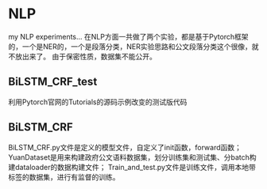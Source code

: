 # NLP
my NLP experiments...
在NLP方面一共做了两个实验，都是基于Pytorch框架的，一个是NER的，一个是段落分类，NER实验思路和公文段落分类这个很像，就不放出来了。
由于保密性质，数据集不能公开。
## BiLSTM_CRF_test
利用Pytorch官网的Tutorials的源码示例改变的测试版代码
## BiLSTM_CRF
BiLSTM_CRF.py文件是定义的模型文件，自定义了init函数，forward函数；
YuanDataset是用来构建政府公文语料数据集，划分训练集和测试集、分batch构建dataloader的数据构建文件；
Train_and_test.py文件是训练文件，调用本地带标签的数据集，进行有监督的训练。
